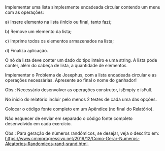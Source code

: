 Implementar uma lista simplesmente encadeada circular contendo um menu com as operações:

 

a)  Insere elemento na lista (início ou final, tanto faz);

b)  Remove um elemento da lista;

c)  Imprime todos os elementos armazenados na lista;

d)  Finaliza aplicação.

 

O nó da lista deve conter um dado do tipo inteiro e uma string. A lista pode conter, além do cabeça de lista, a quantidade de elementos.

 

Implementar o Problema de Josephus, com a lista encadeada circular e as operações necessárias. Apresente ao final o nome do ganhador!

 

Obs.: Necessário desenvolver as operações construtor, isEmpty e isFull.

 

No início do relatório incluir pelo menos 2 testes de cada uma das opções.

 

Colocar o código fonte completo em um Apêndice (no final do Relatório).

 

Não esquecer de enviar em separado o código fonte completo desenvolvido em cada exercício.

 

Obs.: Para geração de números randômicos, se desejar, veja o descrito em: https://www.cmmprogressivo.net/2019/12/Como-Gerar-Numeros-Aleatorios-Randomicos-rand-srand.html.